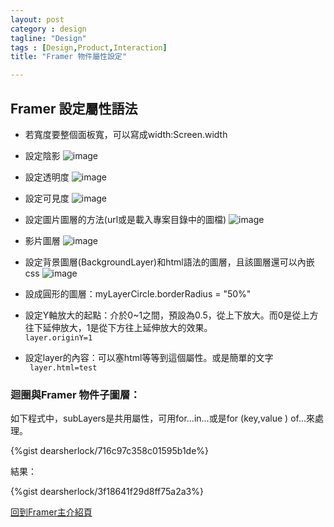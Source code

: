 ```yaml
---
layout: post
category : design 
tagline: "Design"
tags : [Design,Product,Interaction]
title: "Framer 物件屬性設定"

---
```

## Framer 設定屬性語法
- 若寬度要整個面板寬，可以寫成width:Screen.width
- 設定陰影
![image](https://farm1.staticflickr.com/736/23669576995_fa94c095b3_o.png)

- 設定透明度
![image](https://farm1.staticflickr.com/580/23643529916_c5aa562c0b_o.png)
- 設定可見度
![image](https://farm6.staticflickr.com/5835/23301667159_0d90ce3912_o.png)

- 設定圖片圖層的方法(url或是載入專案目錄中的圖檔)
![image](https://farm1.staticflickr.com/704/23042731203_5a0dd0767c_o.png)

- 影片圖層
![image](https://farm1.staticflickr.com/665/23587397141_ec285a386b_o.png)

- 設定背景圖層(BackgroundLayer)和html語法的圖層，且該圖層還可以內嵌css
![image](https://farm6.staticflickr.com/5728/23301952939_82a935147f_o.png)

- 設成圓形的圖層：myLayerCircle.borderRadius = "50%"

- 設定Y軸放大的起點：介於0~1之間，預設為0.5，從上下放大。而0是從上方往下延伸放大，1是從下方往上延伸放大的效果。  
  `layer.originY=1
 ` 

- 設定layer的內容：可以塞html等等到這個屬性。或是簡單的文字  
`
layer.html=test`
 

### 迴圈與Framer 物件子圖層：
如下程式中，subLayers是共用屬性，可用for...in...或是for (key,value ) of...來處理。

{%gist dearsherlock/716c97c358c01595b1de%}

結果：

{%gist dearsherlock/3f18641f29d8ff75a2a3%}



[回到Framer主介紹頁](../why_prototype)
